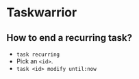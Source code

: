 # Taskwarrior

## How to end a recurring task?

 * `task recurring`
 * Pick an `<id>`.
 * `task <id> modify until:now`
